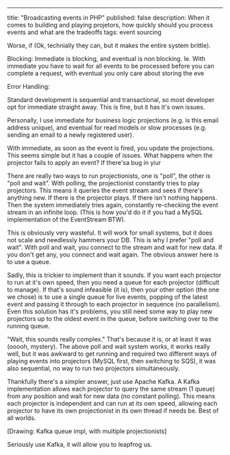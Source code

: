 ---
title: "Broadcasting events in PHP"
published: false
description: When it comes to building and playing projetors, how quickly should you process events and what are the tradeoffs
tags: event sourcing


Worse, if 
(Ok, technially they can, but it makes the entire system brittle).

Blocking:
Immediate is blocking, and eventual is non blocking. Ie. With immediate you have to wait for all events to be processed before you can complete a request, with eventual you only care about storing the eve

Error Handling:

Standard development is sequential and transactional, so most developer opt for immediate straight away. This is fine, but it has it's own issues.

Personally, I use immediate for business logic projections (e.g. is this email address unique), and eventual for read models or slow processes (e.g. sending an email to a newly registered user).

With immediate, as soon as the event is fired, you update the projections. This seems simple but it has a couple of issues.
What happens when the projector fails to apply an event?
If there'sa bug in yiur

There are really two ways to run projectionists, one is "poll", the other is "poll and wait". With polling, the projectionist constantly tries to play projectors. This means it queries the event stream and sees if there's anything new. If there is the projector plays. If there isn't nothing happens. Then the system immediately tries again, constantly re-checking the event stream in an infinite loop. (This is how you'd do it if you had a MySQL implementation of the EventStream BTW).

This is obviously very wasteful. It will work for small systems, but it does not scale and needlessly hammers your DB. This is why I prefer "poll and wait". With poll and wait, you connect to the stream and wait for new data. If you don't get any, you connect and wait again. The obvious answer here is to use a queue.

Sadly, this is trickier to implement than it sounds. If you want each projector to run at it's own speed, then you need a queue for each projector (difficult to manage). If that's sound infeasible (it is), then your other option (the one we chose) is to use a single queue for live events, popping of the latest event and passing it through to each projector in sequence (no parallelism). Even this solution has it's problems, you still need some way to play new projectors up to the oldest event in the queue, before switching over to the running queue. 

"Wait, this sounds really complex." That's because it is, or at least it was (ooooh, mystery). The above poll and wait system works, it works really well, but it was awkward to get running and required two different ways of playing events into projectors (MySQL first, then switching to SQS), it was also sequential, no way to run two projectors simultaneously. 

Thankfully there's a simpler answer, just use Apache Kafka. A Kafka implementation  allows each projector to query the same stream (1 queue) from any position and wait for new data (no constant polling). This means each projector is independent and can run at its own speed, allowing each projector to have its own projectionist in its own thread if needs be. Best of all worlds.

[Drawing: Kafka queue impl, with multiple projectionists]

Seriously use Kafka, it will allow you to leapfrog us.

